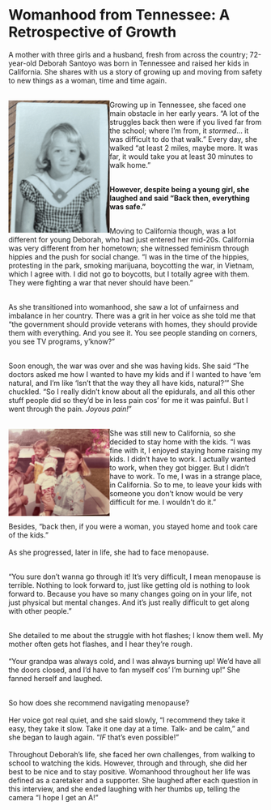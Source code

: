 # Womanhood from Tennessee: A Retrospective of Growth
A mother with three girls and a husband, fresh from across the country; 72-year-old Deborah Santoyo was born in Tennessee 
and raised her kids in California. She shares with us a story of growing up and moving from safety to new things as a woman, 
time and time again. <br><br>

<img src="https://github.com/CaptainSapphire/PH-s-Blog/blob/main/assets/February%202025/FullSizeRender(1).png?raw=true" style= "float: left;" width="200" /> Growing up in Tennessee, she faced one main obstacle in her early years. 
“A lot of the struggles back then were if you lived far from the school; where I’m from, it *stormed*… 
it was difficult to do that walk.” Every day, she walked “at least 2 miles, maybe more. 
It was far, it would take you at least 30 minutes to walk home.” <br><br>

**However, despite being a young girl, she laughed and said “Back then, everything was safe.”** <br><br>


Moving to California though, was a lot different for young Deborah, who had just entered her mid-20s. 
California was very different from her hometown; she witnessed feminism through hippies and the push for social change. 
“I was in the time of the hippies, protesting in the park, smoking marijuana, boycotting the war, in Vietnam, which I agree with. 
I did not go to boycotts, but I totally agree with them. They were fighting a war that never should have been.” <br><br>

As she transitioned into womanhood, she saw a lot of unfairness and imbalance in her country. 
There was a grit in her voice as she told me that “the government should provide veterans with homes, 
they should provide them with everything. And you see it. You see people standing on corners, you see TV programs, y’know?” <br><br>

Soon enough, the war was over and she was having kids. She said 
“The doctors asked me how I wanted to have my kids and if I wanted to have ‘em natural, and I’m like 
‘Isn’t that the way they all have kids, natural?’” She chuckled. “So I really didn’t know about all the epidurals, 
and all this other stuff people did so they’d be in less pain cos’ for me it was painful. 
But I went through the pain. *Joyous pain!*” <br><br>

<img src="https://github.com/CaptainSapphire/PH-s-Blog/blob/main/assets/February%202025/FullSizeRender.png?raw=true" style= "float: left;" width="200"> She was still new to California, so she decided to stay home with the kids. “I was fine with it, I enjoyed staying home raising my kids. I didn’t have to work. I actually wanted to work, when they got bigger. But I didn’t have to work. To me, I was in a strange place, in California. So to me, to leave your kids with someone you don’t know would be very difficult for me. I wouldn’t do it.” <br><br>

Besides, “back then, if you were a woman, you stayed home and took care of the kids.” <br><br>
As she progressed, later in life, she had to face menopause.  <br><br>

“You sure don’t wanna go through it! It’s very difficult, I mean menopause is terrible. Nothing to look forward to, just like getting old is nothing to look forward to. Because you have so many changes going on in your life, not just physical but mental changes. And it’s just really difficult to get along with other people.” <br><br>

She detailed to me about the struggle with hot flashes; I know them well. My mother often gets hot flashes, and I hear they’re rough. <br><br>
“Your grandpa was always cold, and I was always burning up! We’d have all the doors closed, and I’d have to fan myself cos’ I’m burning up!” She fanned herself and laughed. <br><br>

So how does she recommend navigating menopause? <br><br>
Her voice got real quiet, and she said slowly, “I recommend they take it easy, they take it slow. Take it one day at a time. Talk- and be calm,” and she began to laugh again. “*IF* that’s even possible!” <br><br>
Throughout Deborah’s life, she faced her own challenges, from walking to school to watching the kids. However, through and through, she did her best to be nice and to stay positive. Womanhood throughout her life was defined as a caretaker and a supporter. She laughed after each question in this interview, and she ended laughing with her thumbs up, telling the camera “I hope I get an A!”







